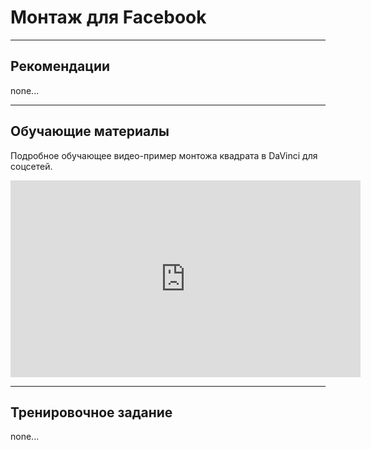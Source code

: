 # Монтаж для Facebook

---

## Рекомендации

none...

---

## Обучающие материалы

Подробное обучающее видео-пример монтожа квадрата в DaVinci для соцсетей.

<iframe width="560" height="315" src="https://www.youtube.com/embed/WGUWebrpf2o" title="YouTube video player" frameborder="0" allow="accelerometer; autoplay; clipboard-write; encrypted-media; gyroscope; picture-in-picture" allowfullscreen></iframe>

---

## Тренировочное задание

none...
